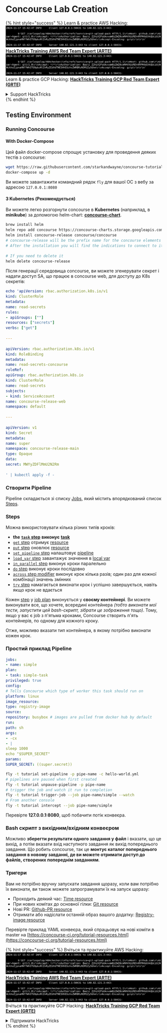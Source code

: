 # Concourse Lab Creation

{% hint style="success" %}
Learn & practice AWS Hacking:<img src="../../.gitbook/assets/image (1).png" alt="" data-size="line">[**HackTricks Training AWS Red Team Expert (ARTE)**](https://training.hacktricks.xyz/courses/arte)<img src="../../.gitbook/assets/image (1).png" alt="" data-size="line">\
Learn & practice GCP Hacking: <img src="../../.gitbook/assets/image (2).png" alt="" data-size="line">[**HackTricks Training GCP Red Team Expert (GRTE)**<img src="../../.gitbook/assets/image (2).png" alt="" data-size="line">](https://training.hacktricks.xyz/courses/grte)

<details>

<summary>Support HackTricks</summary>

* Check the [**subscription plans**](https://github.com/sponsors/carlospolop)!
* **Join the** 💬 [**Discord group**](https://discord.gg/hRep4RUj7f) or the [**telegram group**](https://t.me/peass) or **follow** us on **Twitter** 🐦 [**@hacktricks\_live**](https://twitter.com/hacktricks\_live)**.**
* **Share hacking tricks by submitting PRs to the** [**HackTricks**](https://github.com/carlospolop/hacktricks) and [**HackTricks Cloud**](https://github.com/carlospolop/hacktricks-cloud) github repos.

</details>
{% endhint %}

## Testing Environment

### Running Concourse

#### With Docker-Compose

Цей файл docker-compose спрощує установку для проведення деяких тестів з concourse:
```bash
wget https://raw.githubusercontent.com/starkandwayne/concourse-tutorial/master/docker-compose.yml
docker-compose up -d
```
Ви можете завантажити командний рядок `fly` для вашої ОС з вебу за адресою `127.0.0.1:8080`

#### З Kubernetes (Рекомендується)

Ви можете легко розгорнути concourse в **Kubernetes** (наприклад, в **minikube**) за допомогою helm-chart: [**concourse-chart**](https://github.com/concourse/concourse-chart).
```bash
brew install helm
helm repo add concourse https://concourse-charts.storage.googleapis.com/
helm install concourse-release concourse/concourse
# concourse-release will be the prefix name for the concourse elements in k8s
# After the installation you will find the indications to connect to it in the console

# If you need to delete it
helm delete concourse-release
```
Після генерації середовища concourse, ви можете згенерувати секрет і надати доступ SA, що працює в concourse web, для доступу до K8s секретів:
```yaml
echo 'apiVersion: rbac.authorization.k8s.io/v1
kind: ClusterRole
metadata:
name: read-secrets
rules:
- apiGroups: [""]
resources: ["secrets"]
verbs: ["get"]

---

apiVersion: rbac.authorization.k8s.io/v1
kind: RoleBinding
metadata:
name: read-secrets-concourse
roleRef:
apiGroup: rbac.authorization.k8s.io
kind: ClusterRole
name: read-secrets
subjects:
- kind: ServiceAccount
name: concourse-release-web
namespace: default

---

apiVersion: v1
kind: Secret
metadata:
name: super
namespace: concourse-release-main
type: Opaque
data:
secret: MWYyZDFlMmU2N2Rm

' | kubectl apply -f -
```
### Створити Pipeline

Pipeline складається зі списку [Jobs](https://concourse-ci.org/jobs.html), який містить впорядкований список [Steps](https://concourse-ci.org/steps.html).

### Steps

Можна використовувати кілька різних типів кроків:

* **the** [**`task` step**](https://concourse-ci.org/task-step.html) **виконує** [**task**](https://concourse-ci.org/tasks.html)
* [`get` step](https://concourse-ci.org/get-step.html) отримує [resource](https://concourse-ci.org/resources.html)
* [`put` step](https://concourse-ci.org/put-step.html) оновлює [resource](https://concourse-ci.org/resources.html)
* [`set_pipeline` step](https://concourse-ci.org/set-pipeline-step.html) налаштовує [pipeline](https://concourse-ci.org/pipelines.html)
* [`load_var` step](https://concourse-ci.org/load-var-step.html) завантажує значення в [local var](https://concourse-ci.org/vars.html#local-vars)
* [`in_parallel` step](https://concourse-ci.org/in-parallel-step.html) виконує кроки паралельно
* [`do` step](https://concourse-ci.org/do-step.html) виконує кроки послідовно
* [`across` step modifier](https://concourse-ci.org/across-step.html#schema.across) виконує крок кілька разів; один раз для кожної комбінації значень змінних
* [`try` step](https://concourse-ci.org/try-step.html) намагається виконати крок і успішно завершується, навіть якщо крок не вдається

Кожен [step](https://concourse-ci.org/steps.html) у [job plan](https://concourse-ci.org/jobs.html#schema.job.plan) виконується у **своєму контейнері**. Ви можете виконувати все, що хочете, всередині контейнера _(тобто виконати мої тести, запустити цей bash-скрипт, зібрати це зображення тощо)_. Тому, якщо у вас є job з п'ятьма кроками, Concourse створить п'ять контейнерів, по одному для кожного кроку.

Отже, можливо вказати тип контейнера, в якому потрібно виконати кожен крок.

### Простий приклад Pipeline
```yaml
jobs:
- name: simple
plan:
- task: simple-task
privileged: true
config:
# Tells Concourse which type of worker this task should run on
platform: linux
image_resource:
type: registry-image
source:
repository: busybox # images are pulled from docker hub by default
run:
path: sh
args:
- -cx
- |
sleep 1000
echo "$SUPER_SECRET"
params:
SUPER_SECRET: ((super.secret))
```

```bash
fly -t tutorial set-pipeline -p pipe-name -c hello-world.yml
# pipelines are paused when first created
fly -t tutorial unpause-pipeline -p pipe-name
# trigger the job and watch it run to completion
fly -t tutorial trigger-job --job pipe-name/simple --watch
# From another console
fly -t tutorial intercept --job pipe-name/simple
```
Перевірте **127.0.0.1:8080**, щоб побачити потік конвеєра.

### Bash скрипт з вихідним/вхідним конвеєром

Можливо **зберегти результати одного завдання у файл** і вказати, що це вихід, а потім вказати вхід наступного завдання як вихід попереднього завдання. Що робить concourse, так це **монтує каталог попереднього завдання в новому завданні, де ви можете отримати доступ до файлів, створених попереднім завданням**.

### Тригери

Вам не потрібно вручну запускати завдання щоразу, коли вам потрібно їх виконати, ви також можете запрограмувати їх на запуск щоразу:

* Проходить деякий час: [Time resource](https://github.com/concourse/time-resource/)
* При нових комітах до основної гілки: [Git resource](https://github.com/concourse/git-resource)
* Нові PR: [Github-PR resource](https://github.com/telia-oss/github-pr-resource)
* Отримати або надіслати останній образ вашого додатку: [Registry-image resource](https://github.com/concourse/registry-image-resource/)

Перевірте приклад YAML конвеєра, який спрацьовує на нові коміти в master на [https://concourse-ci.org/tutorial-resources.html](https://concourse-ci.org/tutorial-resources.html)

{% hint style="success" %}
Вчіться та практикуйте AWS Hacking:<img src="../../.gitbook/assets/image (1).png" alt="" data-size="line">[**HackTricks Training AWS Red Team Expert (ARTE)**](https://training.hacktricks.xyz/courses/arte)<img src="../../.gitbook/assets/image (1).png" alt="" data-size="line">\
Вчіться та практикуйте GCP Hacking: <img src="../../.gitbook/assets/image (2).png" alt="" data-size="line">[**HackTricks Training GCP Red Team Expert (GRTE)**<img src="../../.gitbook/assets/image (2).png" alt="" data-size="line">](https://training.hacktricks.xyz/courses/grte)

<details>

<summary>Підтримати HackTricks</summary>

* Перевірте [**плани підписки**](https://github.com/sponsors/carlospolop)!
* **Приєднуйтесь до** 💬 [**групи Discord**](https://discord.gg/hRep4RUj7f) або [**групи telegram**](https://t.me/peass) або **слідкуйте** за нами в **Twitter** 🐦 [**@hacktricks\_live**](https://twitter.com/hacktricks\_live)**.**
* **Діліться хакерськими трюками, надсилаючи PR до** [**HackTricks**](https://github.com/carlospolop/hacktricks) та [**HackTricks Cloud**](https://github.com/carlospolop/hacktricks-cloud) репозиторіїв на github.

</details>
{% endhint %}
